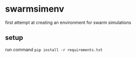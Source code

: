 # swarmsimenv
first attempt at creating an environment for swarm simulations
## setup
run command
```pip install -r requirements.txt```
